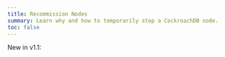 ```yaml
---
title: Recommission Nodes
summary: Learn why and how to temporarily stop a CockroachDB node.
toc: false
---
```


<span class="version-tag">New in v1.1:</span>
